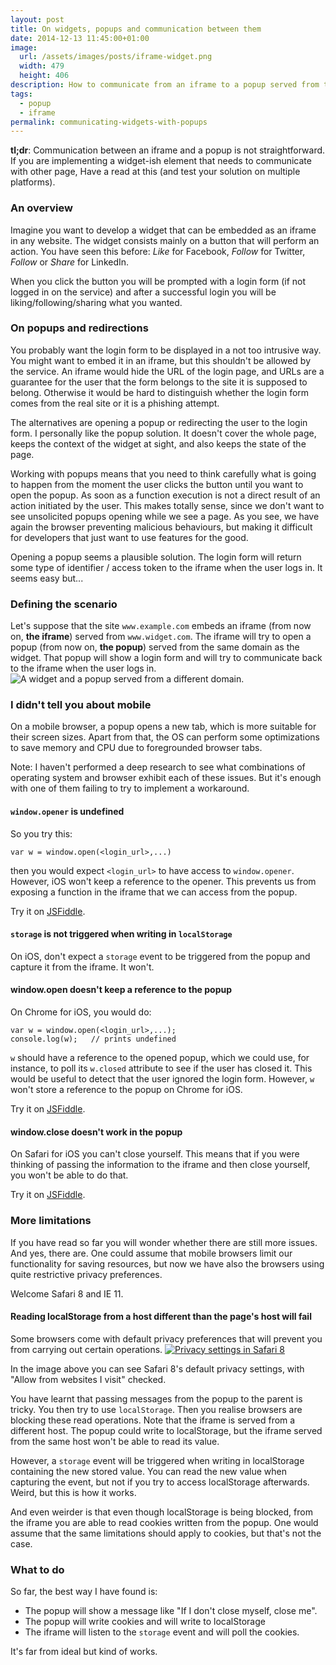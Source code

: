 ```yaml
---
layout: post
title: On widgets, popups and communication between them
date: 2014-12-13 11:45:00+01:00
image:
  url: /assets/images/posts/iframe-widget.png
  width: 479
  height: 406
description: How to communicate from an iframe to a popup served from the same domain i.e. when using login forms in popups.
tags:
  - popup
  - iframe
permalink: communicating-widgets-with-popups
---
```


**tl;dr**: Communication between an iframe and a popup is not straightforward. If you are implementing a widget-ish element that needs to communicate with other page, Have a read at this (and test your solution on multiple platforms).

<!-- more -->
### An overview

Imagine you want to develop a widget that can be embedded as an iframe in any website. The widget consists mainly on a button that will perform an action. You have seen this before: _Like_ for Facebook, _Follow_ for Twitter, _Follow_ or _Share_ for LinkedIn.

When you click the button you will be prompted with a login form (if not logged in on the service) and after a successful login you will be liking/following/sharing what you wanted.

### On popups and redirections

You probably want the login form to be displayed in a not too intrusive way. You might want to embed it in an iframe, but this shouldn't be allowed by the service. An iframe would hide the URL of the login page, and URLs are a guarantee for the user that the form belongs to the site it is supposed to belong. Otherwise it would be hard to distinguish whether the login form comes from the real site or it is a phishing attempt.

The alternatives are opening a popup or redirecting the user to the login form. I personally like the popup solution. It doesn't cover the whole page, keeps the context of the widget at sight, and also keeps the state of the page.

Working with popups means that you need to think carefully what is going to happen from the moment the user clicks the button until you want to open the popup. As soon as a function execution is not a direct result of an action initiated by the user. This makes totally sense, since we don't want to see unsolicited popups opening while we see a page. As you see, we have again the browser preventing malicious behaviours, but making it difficult for developers that just want to use features for the good.

Opening a popup seems a plausible solution. The login form will return some type of identifier / access token to the iframe when the user logs in. It seems easy but...

### Defining the scenario

Let's suppose that the site `www.example.com` embeds an iframe (from now on, **the iframe**) served from `www.widget.com`. The iframe will try to open a popup (from now on, **the popup**) served from the same domain as the widget. That popup will show a login form and will try to communicate back to the iframe when the user logs in.
![A widget and a popup served from a different domain.](/assets/images/posts/widget-popup-different-domain.png)

### I didn't tell you about mobile

On a mobile browser, a popup opens a new tab, which is more suitable for their screen sizes. Apart from that, the OS can perform some optimizations to save memory and CPU due to foregrounded browser tabs.

Note: I haven't performed a deep research to see what combinations of operating system and browser exhibit each of these issues. But it's enough with one of them failing to try to implement a workaround.

#### `window.opener` is undefined

So you try this:

    var w = window.open(<login_url>,...)

then you would expect `<login_url>` to have access to `window.opener`. However, iOS won't keep a reference to the opener. This prevents us from exposing a function in the iframe that we can access from the popup.

Try it on [JSFiddle](http://jsfiddle.net/JMPerez/hgvsejvb/show/).

#### `storage` is not triggered when writing in `localStorage`
On iOS, don't expect a `storage` event to be triggered from the popup and capture it from the iframe. It won't.

#### window.open doesn't keep a reference to the popup

On Chrome for iOS, you would do:

    var w = window.open(<login_url>,...);
    console.log(w);   // prints undefined

`w` should have a reference to the opened popup, which we could use, for instance, to poll its `w.closed` attribute to see if the user has closed it. This would be useful to detect that the user ignored the login form. However, `w` won't store a reference to the popup on Chrome for iOS.

Try it on [JSFiddle](http://jsfiddle.net/JMPerez/4d0g5csa/show).

#### window.close doesn't work in the popup

On Safari for iOS you can't close yourself. This means that if you were thinking of passing the information to the iframe and then close yourself, you won't be able to do that.

Try it on [JSFiddle](http://jsfiddle.net/JMPerez/18yzm54k/show).

### More limitations

If you have read so far you will wonder whether there are still more issues. And yes, there are. One could assume that mobile browsers limit our functionality for saving resources, but now we have also the browsers using quite restrictive privacy preferences.

Welcome Safari 8 and IE 11.

#### Reading localStorage from a host different than the page's host will fail

Some browsers come with default privacy preferences that will prevent you from carrying out certain operations.
[![Privacy settings in Safari 8](/assets/images/posts/safari-8-privacy-settings.png)](/assets/images/posts/safari-8-privacy-settings.png)

In the image above you can see Safari 8's default privacy settings, with "Allow from websites I visit" checked.

You have learnt that passing messages from the popup to the parent is tricky. You then try to use `localStorage`. Then you realise browsers are blocking these read operations. Note that the iframe is served from a different host. The popup could write to localStorage, but the iframe served from the same host won't be able to read its value.

However, a `storage` event will be triggered when writing in localStorage containing the new stored value. You can read the new value when capturing the event, but not if you try to access localStorage afterwards. Weird, but this is how it works.

And even weirder is that even though localStorage is being blocked, from the iframe you are able to read cookies written from the popup. One would assume that the same limitations should apply to cookies, but that's not the case.

### What to do

So far, the best way I have found is:

- The popup will show a message like "If I don't close myself, close me".
- The popup will write cookies and will write to localStorage
- The iframe will listen to the `storage` event and will poll the cookies.

It's far from ideal but kind of works.
